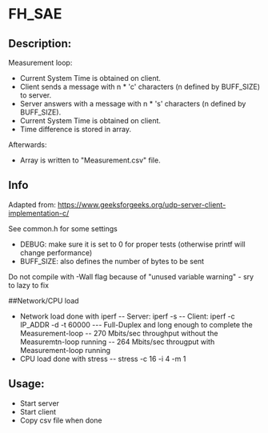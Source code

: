# FH_SAE

## Description:
Measurement loop:
- Current System Time is obtained on client.
- Client sends a message with n * 'c' characters (n defined by BUFF_SIZE) to server.
- Server answers with a message with n * 's' characters (n defined by BUFF_SIZE).
- Current System Time is obtained on client.
- Time difference is stored in array.

Afterwards:
- Array is written to "Measurement.csv" file.

## Info
Adapted from: https://www.geeksforgeeks.org/udp-server-client-implementation-c/

See common.h for some settings
- DEBUG: make sure it is set to 0 for proper tests (otherwise printf will change performance)
- BUFF_SIZE: also defines the number of bytes to be sent

Do not compile with -Wall flag because of "unused variable warning" - sry to lazy to fix

##Network/CPU load
- Network load done with iperf
-- Server: iperf -s
-- Client: iperf -c IP_ADDR -d -t 60000
--- Full-Duplex and long enough to complete the Measurement-loop
-- 270 Mbits/sec throughput without the Measuremtn-loop running
-- 264 Mbits/sec througput with Measurement-loop running
- CPU load done with stress
-- stress -c 16 -i 4 -m 1

## Usage:
- Start server
- Start client
- Copy csv file when done
